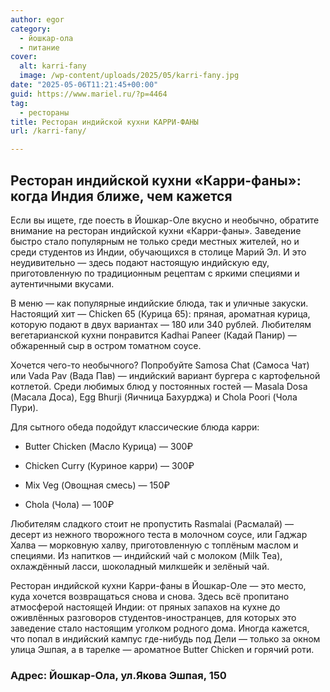 ```yaml
---
author: egor
category:
  - йошкар-ола
  - питание
cover:
  alt: karri-fany
  image: /wp-content/uploads/2025/05/karri-fany.jpg
date: "2025-05-06T11:21:45+00:00"
guid: https://www.mariel.ru/?p=4464
tag:
  - рестораны
title: Ресторан индийской кухни КАРРИ-ФАНЫ
url: /karri-fany/

---
```

## Ресторан индийской кухни «Карри-фаны»: когда Индия ближе, чем кажется

Если вы ищете, где поесть в Йошкар-Оле вкусно и необычно, обратите внимание на ресторан индийской кухни «Карри-фаны». Заведение быстро стало популярным не только среди местных жителей, но и среди студентов из Индии, обучающихся в столице Марий Эл. И это неудивительно — здесь подают настоящую индийскую еду, приготовленную по традиционным рецептам с яркими специями и аутентичными вкусами.

В меню — как популярные индийские блюда, так и уличные закуски. Настоящий хит — Chicken 65 (Курица 65): пряная, ароматная курица, которую подают в двух вариантах — 180 или 340 рублей. Любителям вегетарианской кухни понравится Kadhai Paneer (Кадай Панир) — обжаренный сыр в остром томатном соусе.

Хочется чего-то необычного? Попробуйте Samosa Chat (Самоса Чат) или Vada Pav (Вада Пав) — индийский вариант бургера с картофельной котлетой. Среди любимых блюд у постоянных гостей — Masala Dosa (Масала Доса), Egg Bhurji (Яичница Бахурджа) и Chola Poori (Чола Пури).

Для сытного обеда подойдут классические блюда карри:

- Butter Chicken (Масло Курица) — 300₽

- Chicken Curry (Куриное карри) — 300₽

- Mix Veg (Овощная смесь) — 150₽

- Chola (Чола) — 100₽

Любителям сладкого стоит не пропустить Rasmalai (Расмалай) — десерт из нежного творожного теста в молочном соусе, или Гаджар Халва — морковную халву, приготовленную с топлёным маслом и специями. Из напитков — индийский чай с молоком (Milk Tea), охлаждённый ласси, шоколадный милкшейк и зелёный чай.

Ресторан индийской кухни Карри-фаны в Йошкар-Оле — это место, куда хочется возвращаться снова и снова. Здесь всё пропитано атмосферой настоящей Индии: от пряных запахов на кухне до оживлённых разговоров студентов-иностранцев, для которых это заведение стало настоящим уголком родного дома. Иногда кажется, что попал в индийский кампус где-нибудь под Дели — только за окном улица Эшпая, а в тарелке — ароматное Butter Chicken и горячий роти.

### Адрес: Йошкар-Ола, ул.Якова Эшпая, 150
